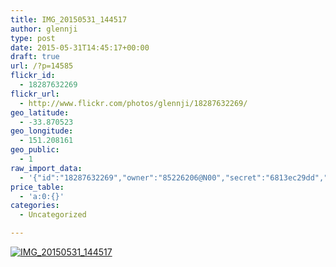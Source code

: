 ```yaml
---
title: IMG_20150531_144517
author: glennji
type: post
date: 2015-05-31T14:45:17+00:00
draft: true
url: /?p=14585
flickr_id:
  - 18287632269
flickr_url:
  - http://www.flickr.com/photos/glennji/18287632269/
geo_latitude:
  - -33.870523
geo_longitude:
  - 151.208161
geo_public:
  - 1
raw_import_data:
  - '{"id":"18287632269","owner":"85226206@N00","secret":"6813ec29dd","server":"516","farm":1,"title":"IMG_20150531_144517","ispublic":0,"isfriend":0,"isfamily":0,"description":{"_content":""},"dateupload":"1433469314","lastupdate":"1433469319","datetaken":"2015-05-31 14:45:17","datetakengranularity":"0","datetakenunknown":"0","ownername":"glennji","tags":"","machine_tags":"","originalsecret":"ed2bb02671","originalformat":"jpg","latitude":"-33.870523","longitude":"151.208161","accuracy":"16","context":0,"place_id":"xln72MdWULghgrhJ","woeid":"7225613","geo_is_family":0,"geo_is_friend":0,"geo_is_contact":0,"geo_is_public":0,"media":"photo","media_status":"ready","url_o":"https://farm1.staticflickr.com/516/18287632269_ed2bb02671_o.jpg","height_o":"1944","width_o":"2592"}'
price_table:
  - 'a:0:{}'
categories:
  - Uncategorized

---
```

<p class="flickr-image">
  <a href="http://www.flickr.com/photos/glennji/18287632269/" class="flickr-link"><img src="http://i2.wp.com/glennji.com/wp-content/uploads/2015/06/18287632269_ed2bb02671_o.jpg?fit=1024%2C1024" width="" height="" alt="IMG_20150531_144517" class="keyring-img" /></a>
</p>
